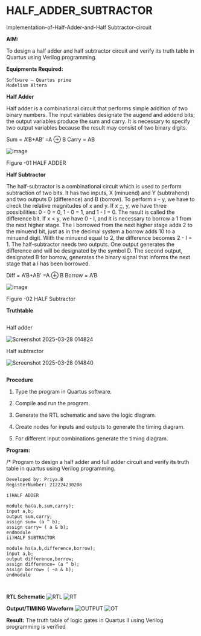 # HALF_ADDER_SUBTRACTOR

Implementation-of-Half-Adder-and-Half Subtractor-circuit

**AIM:**

To design a half adder and half subtractor circuit and verify its truth table in Quartus using Verilog programming.

**Equipments Required:**
```
Software – Quartus prime
Modelism Altera

```
**Half Adder**

Half adder is a combinational circuit that performs simple addition of two binary numbers. The input variables designate the augend and addend bits; the output variables produce the sum and carry. It is necessary to specify two output variables because the result may consist of two binary digits.

Sum = A’B+AB’ =A ⊕ B Carry = AB

![image](https://github.com/naavaneetha/HALF_ADDER_SUBTRACTOR/assets/154305477/bd4a0b2c-cdbc-4184-ab08-81578f121e1f)

Figure -01 HALF ADDER

**Half Subtractor**

The half-subtractor is a combinational circuit which is used to perform subtraction of two bits. It has two inputs, X (minuend) and Y (subtrahend) and two outputs D (difference) and B (borrow). To perform x - y, we have to check the relative magnitudes of x and y. If x ;;, y, we have three possibilities: 0 - 0 = 0, 1 - 0 = 1, and 1 - I = 0. The result is called the difference bit. If x < y, we have 0 - I, and it is necessary to borrow a 1 from the next higher stage. The I borrowed from the next higher stage adds 2 to the minuend bit, just as in the decimal system a borrow adds 10 to a minuend digit. With the minuend equal to 2, the difference becomes 2 - I = 1. The half-subtractor needs two outputs. One output generates the difference and will be designated by the symbol D. The second output, designated B for borrow, generates the binary signal that informs the next stage that a I has been borrowed. 

Diff = A’B+AB’ =A ⊕ B
Borrow = A’B

 ![image](https://github.com/naavaneetha/HALF_ADDER_SUBTRACTOR/assets/154305477/d76b099c-513f-4e7c-843a-e2fd028a531a)

Figure -02 HALF Subtractor

**Truthtable**
```
```
Half adder

![Screenshot 2025-03-28 014824](https://github.com/user-attachments/assets/86b759d7-6215-422a-8171-ae641aff2bb1)


Half subtractor 

![Screenshot 2025-03-28 014840](https://github.com/user-attachments/assets/a46b59f6-e739-42ab-88a9-585e9877f469)
 ```
 ```



**Procedure**

1.	Type the program in Quartus software.

2.	Compile and run the program.

3.	Generate the RTL schematic and save the logic diagram.

4.	Create nodes for inputs and outputs to generate the timing diagram.

5.	For different input combinations generate the timing diagram.


**Program:**

/* Program to design a half adder and full adder circuit and verify its truth table in quartus using Verilog programming.
```
Developed by: Priya.B
RegisterNumber: 212224230208
```
```
i)HALF ADDER

module ha(a,b,sum,carry);
input a,b;
output sum,carry;
assign sum= (a ^ b);
assign carry= ( a & b);
endmodule
ii)HALF SUBTRACTOR

module hs(a,b,difference,borrow);
input a,b;
output difference,borrow;
assign difference= (a ^ b);
assign borrow= ( ~a & b);
endmodule



```


**RTL Schematic**
![RTL](https://github.com/user-attachments/assets/59ace306-39d4-4cfa-86f2-5e25213d2ec5)
![RT](https://github.com/user-attachments/assets/6f4b19ff-55f8-44d1-935e-03c481e332c4)


**Output/TIMING Waveform**
![OUTPUT](https://github.com/user-attachments/assets/f294b0af-be43-489d-bf00-be82242fa2b2)
![OT](https://github.com/user-attachments/assets/979353c2-0267-4f0e-9634-ff6552646c26)

**Result:**
The truth table of logic gates in Quartus II using Verilog programming is verified

